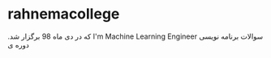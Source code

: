 # rahnemacollege
<p dir='ltr' align='left'>.که در دی ماه 98 برگزار شد I'm Machine Learning Engineer سوالات برنامه نویسی دوره ی</p>
